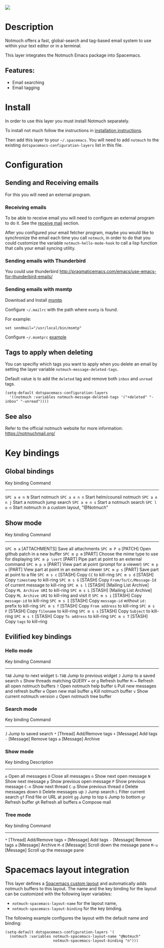 ![](img/notmuch.png)

Description
===========

Notmuch offers a fast, global-search and tag-based email system to use
within your text editor or in a terminal.

This layer integrates the Notmuch Emacs package into Spacemacs.

Features:
---------

-   Email searching
-   Email tagging

Install
=======

In order to use this layer you must install Notmuch separately.

To install not much follow the instructions in [installation
instructions](https://notmuchmail.org/notmuch-emacs/#index2h2).

Then add this layer to your `~/.spacemacs`. You will need to add
`notmuch` to the existing `dotspacemacs-configuration-layers` list in
this file.

Configuration
=============

Sending and Receiving emails
----------------------------

For this you will need an external program.

### Receiving emails

To be able to receive email you will need to configure an external
program to do it. See the [receive mail](https://notmuchmail.org/howto/)
section.

After you configured your email fetcher program, maybe you would like to
synchronize the email each time you call `notmuch`, in order to do that
you could customize the variable `notmuch-hello-mode-hook` to call a
lisp function that calls your email syncing utility.

### Sending emails with Thunderbird

You could use thunderbird
<http://pragmaticemacs.com/emacs/use-emacs-for-thunderbird-emails/>

### Sending emails with msmtp

Download and Install [msmtp](http://msmtp.sourceforge.net/download.html)

Configure `~/.mailrc` with the path where `msmtp` is found.

For example:

``` {.rc}
set sendmail="/usr/local/bin/msmtp"
```

Configure `~/.msmtprc`
[example](http://msmtp.sourceforge.net/doc/msmtprc.txt)

Tags to apply when deleting
---------------------------

You can specifiy which tags you want to apply when you delete an email
by setting the layer variable `notmuch-message-deleted-tags`.

Default value is to add the `deleted` tag and remove both `inbox` and
`unread` tags.

``` {.commonlisp org-language="emacs-lisp"}
(setq-default dotspacemacs-configuration-layers
  '((notmuch :variables notmuch-message-deleted-tags '("+deleted" "-inbox" "-unread"))))
```

See also
--------

Refer to the official notmuch website for more information:
<https://notmuchmail.org/>

Key bindings
============

Global bindings
---------------

  Key binding     Command
  --------------- ------------------------------------------------
  `SPC a e n N`   Start notmuch
  `SPC a e n n`   Start helm/counsil notmuch
  `SPC a e n j`   Start a notmuch jump search
  `SPC a e n s`   Start a notmuch search
  `SPC l o n`     Start notmuch in a custom layout, \"@Notmuch\"

Show mode
---------

  Key binding       Command
  ----------------- ------------------------------------------------------------------------------------
  `SPC m a`         \[ATTACHMENTS\] Save all attachments
  `SPC m P o`       \[PATCH\] Open github patch in a new buffer
  `SPC m p m`       \[PART\] Choose the mime type to use for displaying
  `SPC m p \vert`   \[PART\] Pipe part at point to an external command
  `SPC m p o`       \[PART\] View part at point (prompt for a viewer)
  `SPC m p v`       \[PART\] View part at point in an external viewer
  `SPC m p s`       \[PART\] Save part at point to a file
  `SPC m s c`       \[STASH\] Copy `CC` to kill-ring
  `SPC m s d`       \[STASH\] Copy `timestamp` to kill-ring
  `SPC m s G`       \[STASH\] Copy `From/To/Cc/Message-Id` of current message to kill-ring
  `SPC m s l`       \[STASH\] \[Mailing List Archive\] Copy `ML Archive URI` to kill-ring
  `SPC m s L`       \[STASH\] \[Mailing List Archive\] Copy `ML Archive URI` to kill-ring and visit it
  `SPC m s i`       \[STASH\] Copy `message-id` to kill-ring
  `SPC m s I`       \[STASH\] Copy `message-id` without `id:` prefix to kill-ring
  `SPC m s f`       \[STASH\] Copy `From address` to kill-ring
  `SPC m s F`       \[STASH\] Copy `filename` to kill-ring
  `SPC m s s`       \[STASH\] Copy `Subject` to kill-ring
  `SPC m s t`       \[STASH\] Copy `To address` to kill-ring
  `SPC m s T`       \[STASH\] Copy `tags` to kill-ring

Evilified key bindings
----------------------

### Hello mode

  Key binding   Command
  ------------- --------------------------------------
  `TAB`         Jump to next widget
  `S-TAB`       Jump to previous widget
  `J`           Jump to a saved search
  `s`           Show threads matching QUERY
  `=` or `g`    Refresh buffer
  `M-=`         Refresh all open notmuch buffers
  `?`           Open notmuch help buffer
  `G`           Pull new messages and refresh buffer
  `m`           Open new mail buffer
  `q`           Kill notmuch buffer
  `v`           Show current notmuch version
  `z`           Open notmuch tree buffer

### Search mode

  Key binding   Command
  ------------- ----------------------------
  `J`           Jump to saved search
  `*`           \[Thread\] Add/Remove tags
  `+`           \[Message\] Add tags
  `-`           \[Message\] Remove tags
  `a`           \[Message\] Archive

### Show mode

  Key binding   Description
  ------------- ----------------------------
  `o`           Open all messages
  `O`           Close all messages
  `n`           Show next open message
  `N`           Show next message
  `p`           Show previous open message
  `P`           Show previous message
  `C-n`         Show next thread
  `C-p`         Show previous thread
  `d`           Delete messages down
  `D`           Delete messages up
  `J`           Jump search
  `L`           Filter current search
  `gf`          Find file or URL at point
  `gg`          Jump to top
  `G`           Jump to bottom
  `gr`          Refresh buffer
  `gR`          Refresh all buffers
  `m`           Compose mail

### Tree mode

  Key binding   Command
  ------------- ------------------------------------------
  `*`           \[Thread\] Add/Remove tags
  `+`           \[Message\] Add tags
  `-`           \[Message\] Remove tags
  `a`           \[Message\] Archive
  `M-d`         \[Message\] Scroll down the message pane
  `M-u`         \[Message\] Scroll up the message pane

Spacemacs layout integration
============================

This layer defines a [Spacemacs custom
layout](https://github.com/syl20bnr/spacemacs/blob/develop/doc/DOCUMENTATION.org#layouts-and-workspaces)
and automatically adds notmuch buffers to this layout. The name and the
key binding for the layout can be customized with the following layer
variables:

-   `notmuch-spacemacs-layout-name` for the layout name,
-   `notmuch-spacemacs-layout-binding` for the key binding.

The following example configures the layout with the default name and
binding:

``` {.commonlisp org-language="emacs-lisp"}
(setq-default dotspacemacs-configuration-layers '(
  (notmuch :variables notmuch-spacemacs-layout-name "@Notmuch"
                      notmuch-spacemacs-layout-binding "n")))
```
